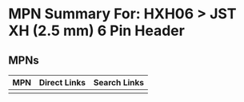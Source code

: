 



# MPN Summary For: HXH06 > JST XH (2.5 mm) 6 Pin Header

## MPNs
  

|MPN|Direct Links|Search Links|
| :--- | :--- | :--- |
||||
